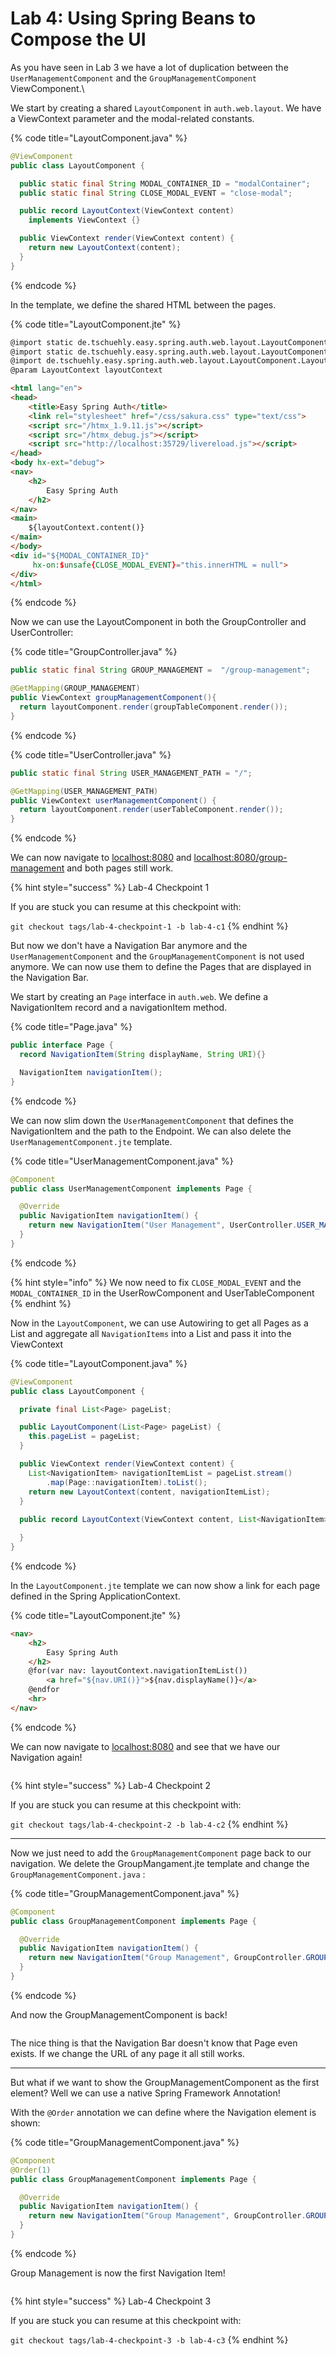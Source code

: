# Lab 4: Using Spring Beans to Compose the UI

As you have seen in Lab 3 we have a lot of duplication between the `UserManagementComponent` and the `GroupManagementComponent` ViewComponent.\


We start by creating a shared `LayoutComponent` in `auth.web.layout`. We have a ViewContext parameter and the modal-related constants.

{% code title="LayoutComponent.java" %}
```java
@ViewComponent
public class LayoutComponent {

  public static final String MODAL_CONTAINER_ID = "modalContainer";
  public static final String CLOSE_MODAL_EVENT = "close-modal";

  public record LayoutContext(ViewContext content) 
    implements ViewContext {}

  public ViewContext render(ViewContext content) {
    return new LayoutContext(content);
  }
}
```
{% endcode %}

&#x20;In the template, we define the shared HTML between the pages.

{% code title="LayoutComponent.jte" %}
```html
@import static de.tschuehly.easy.spring.auth.web.layout.LayoutComponent.CLOSE_MODAL_EVENT
@import static de.tschuehly.easy.spring.auth.web.layout.LayoutComponent.MODAL_CONTAINER_ID
@import de.tschuehly.easy.spring.auth.web.layout.LayoutComponent.LayoutContext
@param LayoutContext layoutContext

<html lang="en">
<head>
    <title>Easy Spring Auth</title>
    <link rel="stylesheet" href="/css/sakura.css" type="text/css">
    <script src="/htmx_1.9.11.js"></script>
    <script src="/htmx_debug.js"></script>
    <script src="http://localhost:35729/livereload.js"></script>
</head>
<body hx-ext="debug">
<nav>
    <h2>
        Easy Spring Auth
    </h2>
</nav>
<main>
    ${layoutContext.content()}
</main>
</body>
<div id="${MODAL_CONTAINER_ID}"
     hx-on:$unsafe{CLOSE_MODAL_EVENT}="this.innerHTML = null">
</div>
</html>
```
{% endcode %}

Now we can use the LayoutComponent in both the GroupController and UserController:

{% code title="GroupController.java" %}
```java
public static final String GROUP_MANAGEMENT =  "/group-management";

@GetMapping(GROUP_MANAGEMENT)
public ViewContext groupManagementComponent(){
  return layoutComponent.render(groupTableComponent.render());
}
```
{% endcode %}

{% code title="UserController.java" %}
```java
public static final String USER_MANAGEMENT_PATH = "/";

@GetMapping(USER_MANAGEMENT_PATH)
public ViewContext userManagementComponent() {
  return layoutComponent.render(userTableComponent.render());
}

```
{% endcode %}

We can now navigate to [localhost:8080](http://localhost:8080/) and [localhost:8080/group-management](http://localhost:8080/group-management) and both pages still work.

{% hint style="success" %}
Lab-4 Checkpoint 1

If you are stuck you can resume at this checkpoint with:

`git checkout tags/lab-4-checkpoint-1 -b lab-4-c1`
{% endhint %}

But now we don't have a Navigation Bar anymore and the `UserManagementComponent` and the `GroupManagementComponent` is not used anymore. We can now use them to define the Pages that are displayed in the Navigation Bar.



We start by creating an `Page` interface in `auth.web`. We define a NavigationItem record and a navigationItem method.

{% code title="Page.java" %}
```java
public interface Page {
  record NavigationItem(String displayName, String URI){}

  NavigationItem navigationItem();
}
```
{% endcode %}

We can now slim down the `UserManagementComponent` that defines the NavigationItem and the path to the Endpoint. We can also delete the `UserManagementComponent.jte` template.

{% code title="UserManagementComponent.java" %}
```java
@Component
public class UserManagementComponent implements Page {

  @Override
  public NavigationItem navigationItem() {
    return new NavigationItem("User Management", UserController.USER_MANAGEMENT_PATH);
  }
}
```
{% endcode %}

{% hint style="info" %}
We now need to fix `CLOSE_MODAL_EVENT` and the `MODAL_CONTAINER_ID` in the UserRowComponent and UserTableComponent
{% endhint %}

Now in the `LayoutComponent`, we can use Autowiring to get all Pages as a List and aggregate all `NavigationItems` into a List and pass it into the ViewContext

{% code title="LayoutComponent.java" %}
```java
@ViewComponent
public class LayoutComponent {

  private final List<Page> pageList;

  public LayoutComponent(List<Page> pageList) {
    this.pageList = pageList;
  }

  public ViewContext render(ViewContext content) {
    List<NavigationItem> navigationItemList = pageList.stream()
        .map(Page::navigationItem).toList();
    return new LayoutContext(content, navigationItemList);
  }
  
  public record LayoutContext(ViewContext content, List<NavigationItem> navigationItemList) implements ViewContext {

  }
}
```
{% endcode %}

In the `LayoutComponent.jte` template we can now show a link for each page defined in the Spring ApplicationContext.

{% code title="LayoutComponent.jte" %}
```html
<nav>
    <h2>
        Easy Spring Auth
    </h2>
    @for(var nav: layoutContext.navigationItemList())
        <a href="${nav.URI()}">${nav.displayName()}</a>
    @endfor
    <hr>
</nav>
```
{% endcode %}

We can now navigate to [localhost:8080](http://localhost:8080/) and see that we have our Navigation again!

<figure><img src="../.gitbook/assets/image (1) (1) (1) (1) (1) (1).png" alt=""><figcaption></figcaption></figure>

{% hint style="success" %}
Lab-4 Checkpoint 2

If you are stuck you can resume at this checkpoint with:

`git checkout tags/lab-4-checkpoint-2 -b lab-4-c2`
{% endhint %}

***

Now we just need to add the `GroupManagementComponent` page back to our navigation. We delete the GroupMangament.jte template and change the `GroupManagementComponent.java` :

{% code title="GroupManagementComponent.java" %}
```java
@Component
public class GroupManagementComponent implements Page {

  @Override
  public NavigationItem navigationItem() {
    return new NavigationItem("Group Management", GroupController.GROUP_MANAGEMENT);
  }
}
```
{% endcode %}

And now the GroupManagementComponent is back!

<figure><img src="../.gitbook/assets/image (2) (1) (1) (1).png" alt=""><figcaption></figcaption></figure>

The nice thing is that the Navigation Bar doesn't know that Page even exists. If we change the URL of any page it all still works.

***

But what if we want to show the GroupManagementComponent as the first element? Well we can use a native Spring Framework Annotation!&#x20;

With the `@Order` annotation we can define where the Navigation element is shown:

{% code title="GroupManagementComponent.java" %}
```java
@Component
@Order(1)
public class GroupManagementComponent implements Page {

  @Override
  public NavigationItem navigationItem() {
    return new NavigationItem("Group Management", GroupController.GROUP_MANAGEMENT);
  }
}
```
{% endcode %}

Group Management is now the first Navigation Item!

<figure><img src="../.gitbook/assets/image (3) (1).png" alt=""><figcaption></figcaption></figure>

{% hint style="success" %}
Lab-4 Checkpoint 3

If you are stuck you can resume at this checkpoint with:

`git checkout tags/lab-4-checkpoint-3 -b lab-4-c3`
{% endhint %}
